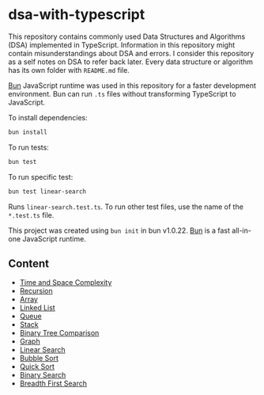 # dsa-with-typescript

This repository contains commonly used Data Structures and Algorithms (DSA) implemented in TypeScript. Information in this repository might contain misunderstandings about DSA and errors. I consider this repository as a self notes on DSA to refer back later. Every data structure or algorithm has its own folder with <code>README.md</code> file.

[Bun](https://bun.sh) JavaScript runtime was used in this repository for a faster development environment. Bun can run <code>.ts</code> files without transforming TypeScript to JavaScript.

To install dependencies:

```bash
bun install
```

To run tests:

```bash
bun test
```

To run specific test:

```bash
bun test linear-search
```

Runs <code>linear-search.test.ts</code>. To run other test files, use the name of the <code>\*.test.ts</code> file.

This project was created using `bun init` in bun v1.0.22. [Bun](https://bun.sh) is a fast all-in-one JavaScript runtime.

## Content

- [Time and Space Complexity](./src/time-and-space-complexity/README.md)
- [Recursion](./src/recursion/README.md)
- [Array](./src/array/README.md)
- [Linked List](./src/linked-list/README.md)
- [Queue](./src/queue/README.md)
- [Stack](./src/stack/README.md)
- [Binary Tree Comparison](./src/binary-tree-comparison/README.md)
- [Graph](./src/graph/README.md)
- [Linear Search](./src/linear-search/README.md)
- [Bubble Sort](./src/bubble-sort/README.md)
- [Quick Sort](./src/quicksort/README.md)
- [Binary Search](./src/binary-search/README.md)
- [Breadth First Search](./src/breadth-first-search/README.md)
